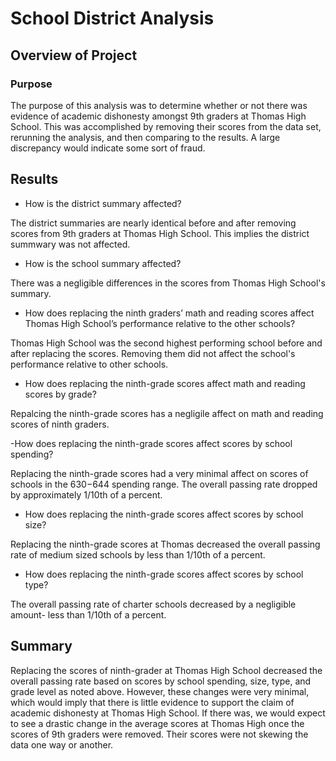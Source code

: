 # School District Analysis

## Overview of Project

### Purpose
The purpose of this analysis was to determine whether or not there was evidence of academic dishonesty amongst 9th graders at Thomas High School. This was accomplished by removing their scores from the data set, rerunning the analysis, and then comparing to the results. A large discrepancy would indicate some sort of fraud. 
  
## Results

- How is the district summary affected?

The district summaries are nearly identical before and after removing scores from 9th graders at Thomas High School. This implies the district summwary was not affected.

- How is the school summary affected?

There was a negligible differences in the scores from Thomas High School's summary. 

- How does replacing the ninth graders’ math and reading scores affect Thomas High School’s performance relative to the other schools?

Thomas High School was the second highest performing school before and after replacing the scores. Removing them did not affect the school's performance relative to other schools.

- How does replacing the ninth-grade scores affect math and reading scores by grade?

Repalcing the ninth-grade scores has a negligile affect on math and reading scores of ninth graders.

-How does replacing the ninth-grade scores affect scores by school spending?

Replacing the ninth-grade scores had a very minimal affect on scores of schools in the $630-$644 spending range. The overall passing rate dropped by approximately 1/10th of a percent.

- How does replacing the ninth-grade scores affect scores by school size?

Replacing the ninth-grade scores at Thomas decreased the overall passing rate of medium sized schools by less than 1/10th of a percent. 

- How does replacing the ninth-grade scores affect scores by school type? 

The overall passing rate of charter schools decreased by a negligible amount- less than 1/10th of a percent.

## Summary

Replacing the scores of ninth-grader at Thomas High School decreased the overall passing rate based on scores by school spending, size, type, and grade level as noted above. However, these changes were very minimal, which would imply that there is little evidence to support the claim of academic dishonesty at Thomas High School. If there was, we would expect to see a drastic change in the average scores at Thomas High once the scores of 9th graders were removed. Their scores were not skewing the data one way or another.
